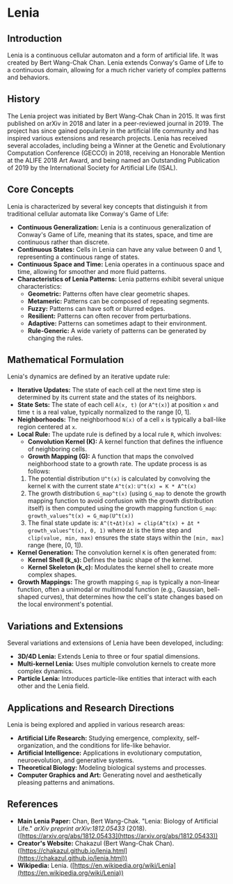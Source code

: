 # Lenia

## Introduction

Lenia is a continuous cellular automaton and a form of artificial life. It was created by Bert Wang-Chak Chan. Lenia extends Conway's Game of Life to a continuous domain, allowing for a much richer variety of complex patterns and behaviors.

## History

The Lenia project was initiated by Bert Wang-Chak Chan in 2015. It was first published on arXiv in 2018 and later in a peer-reviewed journal in 2019. The project has since gained popularity in the artificial life community and has inspired various extensions and research projects. Lenia has received several accolades, including being a Winner at the Genetic and Evolutionary Computation Conference (GECCO) in 2018, receiving an Honorable Mention at the ALIFE 2018 Art Award, and being named an Outstanding Publication of 2019 by the International Society for Artificial Life (ISAL).

## Core Concepts

Lenia is characterized by several key concepts that distinguish it from traditional cellular automata like Conway's Game of Life:

*   **Continuous Generalization:** Lenia is a continuous generalization of Conway's Game of Life, meaning that its states, space, and time are continuous rather than discrete.
*   **Continuous States:** Cells in Lenia can have any value between 0 and 1, representing a continuous range of states.
*   **Continuous Space and Time:** Lenia operates in a continuous space and time, allowing for smoother and more fluid patterns.
*   **Characteristics of Lenia Patterns:** Lenia patterns exhibit several unique characteristics:
    *   **Geometric:** Patterns often have clear geometric shapes.
    *   **Metameric:** Patterns can be composed of repeating segments.
    *   **Fuzzy:** Patterns can have soft or blurred edges.
    *   **Resilient:** Patterns can often recover from perturbations.
    *   **Adaptive:** Patterns can sometimes adapt to their environment.
    *   **Rule-Generic:** A wide variety of patterns can be generated by changing the rules.

## Mathematical Formulation

Lenia's dynamics are defined by an iterative update rule:

*   **Iterative Updates:** The state of each cell at the next time step is determined by its current state and the states of its neighbors.
*   **State Sets:** The state of each cell `A(x, t)` (or `A^t(x)`) at position `x` and time `t` is a real value, typically normalized to the range [0, 1].
*   **Neighborhoods:** The neighborhood `N(x)` of a cell `x` is typically a ball-like region centered at `x`.
*   **Local Rule:** The update rule is defined by a local rule `R`, which involves:
    *   **Convolution Kernel (K):** A kernel function that defines the influence of neighboring cells.
    *   **Growth Mapping (G):** A function that maps the convolved neighborhood state to a growth rate.
    The update process is as follows:
    1.  The potential distribution `U^t(x)` is calculated by convolving the kernel `K` with the current state `A^t(x)`:
        `U^t(x) = K * A^t(x)`
    2.  The growth distribution `G_map^t(x)` (using `G_map` to denote the growth mapping function to avoid confusion with the growth distribution itself) is then computed using the growth mapping function `G_map`:
        `growth_values^t(x) = G_map(U^t(x))`
    3.  The final state update is:
        `A^(t+Δt)(x) = clip(A^t(x) + Δt * growth_values^t(x), 0, 1)`
        where `Δt` is the time step and `clip(value, min, max)` ensures the state stays within the `[min, max]` range (here, [0, 1]).
*   **Kernel Generation:** The convolution kernel `K` is often generated from:
    *   **Kernel Shell (k_s):** Defines the basic shape of the kernel.
    *   **Kernel Skeleton (k_c):** Modulates the kernel shell to create more complex shapes.
*   **Growth Mappings:** The growth mapping `G_map` is typically a non-linear function, often a unimodal or multimodal function (e.g., Gaussian, bell-shaped curves), that determines how the cell's state changes based on the local environment's potential.

## Variations and Extensions

Several variations and extensions of Lenia have been developed, including:

*   **3D/4D Lenia:** Extends Lenia to three or four spatial dimensions.
*   **Multi-kernel Lenia:** Uses multiple convolution kernels to create more complex dynamics.
*   **Particle Lenia:** Introduces particle-like entities that interact with each other and the Lenia field.

## Applications and Research Directions

Lenia is being explored and applied in various research areas:

*   **Artificial Life Research:** Studying emergence, complexity, self-organization, and the conditions for life-like behavior.
*   **Artificial Intelligence:** Applications in evolutionary computation, neuroevolution, and generative systems.
*   **Theoretical Biology:** Modeling biological systems and processes.
*   **Computer Graphics and Art:** Generating novel and aesthetically pleasing patterns and animations.

## References

*   **Main Lenia Paper:** Chan, Bert Wang-Chak. "Lenia: Biology of Artificial Life." *arXiv preprint arXiv:1812.05433* (2018). ([https://arxiv.org/abs/1812.05433](https://arxiv.org/abs/1812.05433))
*   **Creator's Website:** Chakazul (Bert Wang-Chak Chan). ([https://chakazul.github.io/lenia.html](https://chakazul.github.io/lenia.html))
*   **Wikipedia:** Lenia. ([https://en.wikipedia.org/wiki/Lenia](https://en.wikipedia.org/wiki/Lenia))
